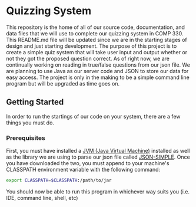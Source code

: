 # Quizzing System
This repository is the home of all of our source code, documentation, and data files that we will use to complete our quizzing system
in COMP 330. This README.md file will be updated since we are in the starting stages of design and just starting development. The
purpose of this project is to create a simple quiz system that will take user input and output whether or not they got the proposed
question correct. As of right now, we are continually working on reading in true/false questions from our json file. We are planning to use Java as our server code and JSON to store our data for easy access. The project is only in the making to be a simple command line program but will be upgraded as time goes on.
## Getting Started
In order to run the startings of our code on your system, there are a few things you must do.
### Prerequisites
First, you must have installed a [JVM (Java Virtual Machine)](https://www.java.com/en/) installed as well as the library we are using to parse our json file called [JSON-SIMPLE](http://www.java2s.com/Code/Jar/j/Downloadjsonsimple11jar.htm). Once you have downloaded the two, you must append to your machine's CLASSPATH environment variable with the following command:

```bash
export CLASSPATH=$CLASSPATH:/path/to/jar
```

You should now be able to run this program in whichever way suits you (i.e. IDE, command line, shell, etc)
